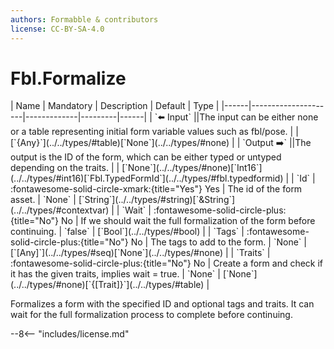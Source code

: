 ```yaml
---
authors: Formabble & contributors
license: CC-BY-SA-4.0
---
```



# Fbl.Formalize

<div class="sh-parameters" markdown="1">
| Name | Mandatory | Description | Default | Type |
|------|---------------------|-------------|---------|------|
| `⬅️ Input` ||The input can be either none or a table representing initial form variable values such as fbl/pose. | | [`{Any}`](../../types/#table)[`None`](../../types/#none) |
| `Output ➡️` ||The output is the ID of the form, which can be either typed or untyped depending on the traits. | | [`None`](../../types/#none)[`Int16`](../../types/#int16)[`Fbl.TypedFormId`](../../types/#fbl.typedformid) |
| `Id` | :fontawesome-solid-circle-xmark:{title="Yes"} Yes  | The id of the form asset. | `None` | [`String`](../../types/#string)[`&String`](../../types/#contextvar) |
| `Wait` | :fontawesome-solid-circle-plus:{title="No"} No  | If we should wait the full formalization of the form before continuing. | `false` | [`Bool`](../../types/#bool) |
| `Tags` | :fontawesome-solid-circle-plus:{title="No"} No  | The tags to add to the form. | `None` | [`[Any]`](../../types/#seq)[`None`](../../types/#none) |
| `Traits` | :fontawesome-solid-circle-plus:{title="No"} No  | Create a form and check if it has the given traits, implies wait = true. | `None` | [`None`](../../types/#none)[`{[Trait]}`](../../types/#table) |

</div>

Formalizes a form with the specified ID and optional tags and traits. It can wait for the full formalization process to complete before continuing.

--8<-- "includes/license.md"

